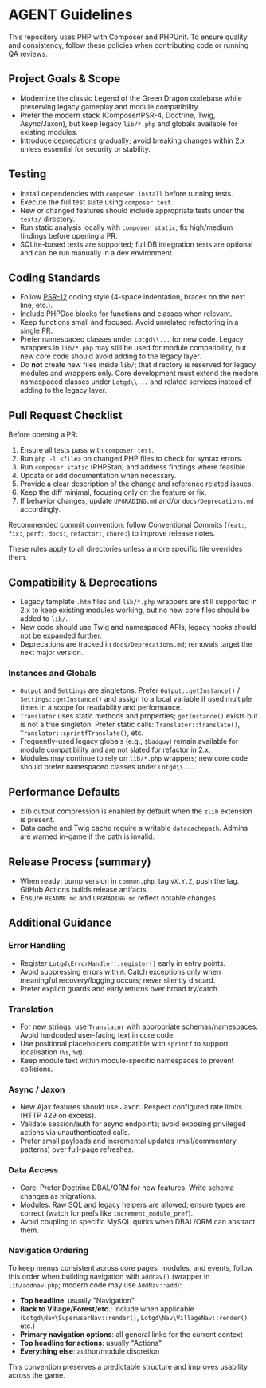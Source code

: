 # AGENT Guidelines

This repository uses PHP with Composer and PHPUnit. To ensure quality and consistency, follow these policies when contributing code or running QA reviews.

## Project Goals & Scope

- Modernize the classic Legend of the Green Dragon codebase while preserving legacy gameplay and module compatibility.
- Prefer the modern stack (Composer/PSR-4, Doctrine, Twig, Async/Jaxon), but keep legacy `lib/*.php` and globals available for existing modules.
- Introduce deprecations gradually; avoid breaking changes within 2.x unless essential for security or stability.

## Testing

- Install dependencies with `composer install` before running tests.
- Execute the full test suite using `composer test`.
- New or changed features should include appropriate tests under the `tests/` directory.
- Run static analysis locally with `composer static`; fix high/medium findings before opening a PR.
- SQLite-based tests are supported; full DB integration tests are optional and can be run manually in a dev environment.

## Coding Standards

- Follow [PSR-12](https://www.php-fig.org/psr/psr-12/) coding style (4-space indentation, braces on the next line, etc.).
- Include PHPDoc blocks for functions and classes when relevant.
- Keep functions small and focused. Avoid unrelated refactoring in a single PR.
- Prefer namespaced classes under `Lotgd\\...` for new code. Legacy wrappers in `lib/*.php` may still be used for module compatibility, but new core code should avoid adding to the legacy layer.
- Do **not** create new files inside `lib/`; that directory is reserved for legacy modules and wrappers only. Core development must extend the modern namespaced classes under `Lotgd\\...` and related services instead of adding to the legacy layer.

## Pull Request Checklist

Before opening a PR:

1. Ensure all tests pass with `composer test`.
2. Run `php -l <file>` on changed PHP files to check for syntax errors.
3. Run `composer static` (PHPStan) and address findings where feasible.
4. Update or add documentation when necessary.
5. Provide a clear description of the change and reference related issues.
6. Keep the diff minimal, focusing only on the feature or fix.
7. If behavior changes, update `UPGRADING.md` and/or `docs/Deprecations.md` accordingly.

Recommended commit convention: follow Conventional Commits (`feat:`, `fix:`, `perf:`, `docs:`, `refactor:`, `chore:`) to improve release notes.

These rules apply to all directories unless a more specific file overrides them.

## Compatibility & Deprecations

- Legacy template `.htm` files and `lib/*.php` wrappers are still supported in 2.x to keep existing modules working, but no new core files should be added to `lib/`.
- New code should use Twig and namespaced APIs; legacy hooks should not be expanded further.
- Deprecations are tracked in `docs/Deprecations.md`; removals target the next major version.

### Instances and Globals

- `Output` and `Settings` are singletons. Prefer `Output::getInstance()` / `Settings::getInstance()` and assign to a local variable if used multiple times in a scope for readability and performance.
- `Translator` uses static methods and properties; `getInstance()` exists but is not a true singleton. Prefer static calls: `Translator::translate()`, `Translator::sprintfTranslate()`, etc.
- Frequently-used legacy globals (e.g., `$badguy`) remain available for module compatibility and are not slated for refactor in 2.x.
- Modules may continue to rely on `lib/*.php` wrappers; new core code should prefer namespaced classes under `Lotgd\\...`.

## Performance Defaults

- zlib output compression is enabled by default when the `zlib` extension is present.
- Data cache and Twig cache require a writable `datacachepath`. Admins are warned in-game if the path is invalid.

## Release Process (summary)

- When ready: bump version in `common.php`, tag `vX.Y.Z`, push the tag. GitHub Actions builds release artifacts.
- Ensure `README.md` and `UPGRADING.md` reflect notable changes.

## Additional Guidance

### Error Handling

- Register `Lotgd\ErrorHandler::register()` early in entry points.
- Avoid suppressing errors with `@`. Catch exceptions only when meaningful recovery/logging occurs; never silently discard.
- Prefer explicit guards and early returns over broad try/catch.

### Translation

- For new strings, use `Translator` with appropriate schemas/namespaces. Avoid hardcoded user-facing text in core code.
- Use positional placeholders compatible with `sprintf` to support localisation (`%s`, `%d`).
- Keep module text within module-specific namespaces to prevent collisions.

### Async / Jaxon

- New Ajax features should use Jaxon. Respect configured rate limits (HTTP 429 on excess).
- Validate session/auth for async endpoints; avoid exposing privileged actions via unauthenticated calls.
- Prefer small payloads and incremental updates (mail/commentary patterns) over full-page refreshes.

### Data Access

- Core: Prefer Doctrine DBAL/ORM for new features. Write schema changes as migrations.
- Modules: Raw SQL and legacy helpers are allowed; ensure types are correct (watch for prefs like `increment_module_pref`).
- Avoid coupling to specific MySQL quirks when DBAL/ORM can abstract them.

### Navigation Ordering

To keep menus consistent across core pages, modules, and events, follow this order when building navigation with `addnav()` (wrapper in `lib/addnav.php`; modern code may use `AddNav::add`):

- **Top headline**: usually "Navigation"
- **Back to Village/Forest/etc.**: include when applicable (`Lotgd\Nav\SuperuserNav::render()`, `Lotgd\Nav\VillageNav::render()` etc.)
- **Primary navigation options**: all general links for the current context
- **Top headline for actions**: usually "Actions"
- **Everything else**: author/module discretion

This convention preserves a predictable structure and improves usability across the game.